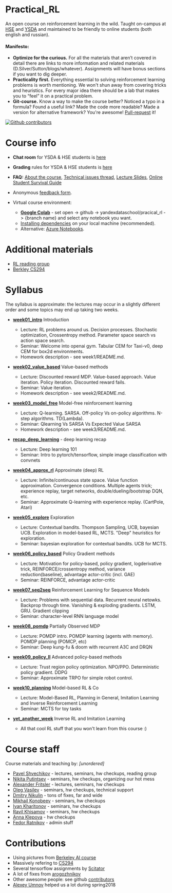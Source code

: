 # Practical_RL

An open course on reinforcement learning in the wild.
Taught on-campus at [HSE](https://cs.hse.ru) and [YSDA](https://yandexdataschool.com/)  and maintained to be friendly to online students (both english and russian).


#### Manifesto:
* __Optimize for the curious.__ For all the materials that aren’t covered in detail there are links to more information and related materials (D.Silver/Sutton/blogs/whatever). Assignments will have bonus sections if you want to dig deeper.
* __Practicality first.__ Everything essential to solving reinforcement learning problems is worth mentioning. We won't shun away from covering tricks and heuristics. For every major idea there should be a lab that makes you to “feel” it on a practical problem.
* __Git-course.__ Know a way to make the course better? Noticed a typo in a formula? Found a useful link? Made the code more readable? Made a version for alternative framework? You're awesome! [Pull-request](https://help.github.com/articles/about-pull-requests/) it!

[![Github contributors](https://img.shields.io/github/contributors/yandexdataschool/Practical_RL.svg?logo=github&logoColor=white)](https://github.com/yandexdataschool/Practical_RL/graphs/contributors)

# Course info
* __Chat room__ for YSDA & HSE students is [here](http://t.me/practical_rl_2020)
* __Grading__ rules for YSDA & HSE students is [here](https://github.com/yandexdataschool/Practical_RL/wiki/Homeworks-and-grading)

* __FAQ:__ [About the course](https://github.com/yandexdataschool/Practical_RL/wiki/Practical-RL), [Technical issues thread](https://github.com/yandexdataschool/Practical_RL/issues/1), [Lecture Slides](https://yadi.sk/d/loPpY45J3EAYfU), [Online Student Survival Guide](https://github.com/yandexdataschool/Practical_RL/wiki/Online-student's-survival-guide)

* Anonymous [feedback form](https://docs.google.com/forms/d/e/1FAIpQLSdurWw97Sm9xCyYwC8g3iB5EibITnoPJW2IkOVQYE_kcXPh6Q/viewform).

* Virtual course environment: 
    * [__Google Colab__](https://colab.research.google.com/) - set open -> github -> yandexdataschool/pracical_rl -> {branch name} and select any notebook you want.
    * [Installing dependencies](https://github.com/yandexdataschool/Practical_RL/issues/1) on your local machine (recommended).
    * Alternative: [Azure Notebooks](https://notebooks.azure.com/).


# Additional materials
* [RL reading group](https://github.com/yandexdataschool/Practical_RL/wiki/RL-reading-group)
* [Berkley CS294](https://www.youtube.com/playlist?list=PLkFD6_40KJIxJMR-j5A1mkxK26gh_qg37)

# Syllabus

The syllabus is approximate: the lectures may occur in a slightly different order and some topics may end up taking two weeks.

* [__week01_intro__](./week01_intro) Introduction
  * Lecture: RL problems around us. Decision processes. Stochastic optimization, Crossentropy method. Parameter space search vs action space search.
  * Seminar: Welcome into openai gym. Tabular CEM for Taxi-v0, deep CEM for box2d environments.
  * Homework description - see week1/README.md. 

* [__week02_value_based__](./week02_value_based) Value-based methods
  * Lecture: Discounted reward MDP. Value-based approach. Value iteration. Policy iteration. Discounted reward fails.
  * Seminar: Value iteration.  
  * Homework description - see week2/README.md. 
  
* [__week03_model_free__](./week03_model_free) Model-free reinforcement learning
  * Lecture: Q-learning. SARSA. Off-policy Vs on-policy algorithms. N-step algorithms. TD(Lambda).
  * Seminar: Qlearning Vs SARSA Vs Expected Value SARSA
  * Homework description - see week3/README.md. 

* [__recap_deep_learning__](./week04_\[recap\]_deep_learning) - deep learning recap 
  * Lecture: Deep learning 101
  * Seminar: Intro to pytorch/tensorflow, simple image classification with convnets

* [__week04_approx_rl__](./week04_approx_rl) Approximate (deep) RL
  * Lecture: Infinite/continuous state space. Value function approximation. Convergence conditions. Multiple agents trick; experience replay, target networks, double/dueling/bootstrap DQN, etc.
  * Seminar:  Approximate Q-learning with experience replay. (CartPole, Atari)
  
* [__week05_explore__](./week05_explore) Exploration
  * Lecture: Contextual bandits. Thompson Sampling, UCB, bayesian UCB. Exploration in model-based RL, MCTS. "Deep" heuristics for exploration.
  * Seminar: bayesian exploration for contextual bandits. UCB for MCTS.

* [__week06_policy_based__](./week06_policy_based) Policy Gradient methods
  * Lecture: Motivation for policy-based, policy gradient, logderivative trick, REINFORCE/crossentropy method, variance reduction(baseline), advantage actor-critic (incl. GAE)
  * Seminar: REINFORCE, advantage actor-critic

* [__week07_seq2seq__](./week07_seq2seq) Reinforcement Learning for Sequence Models
  * Lecture: Problems with sequential data. Recurrent neural netowks. Backprop through time. Vanishing & exploding gradients. LSTM, GRU. Gradient clipping
  * Seminar: character-level RNN language model

* [__week08_pomdp__](./week08_pomdp) Partially Observed MDP
  * Lecture: POMDP intro. POMDP learning (agents with memory). POMDP planning (POMCP, etc)
  * Seminar: Deep kung-fu & doom with recurrent A3C and DRQN
  
* [__week09_policy_II__](./week09_policy_II) Advanced policy-based methods
  * Lecture: Trust region policy optimization. NPO/PPO. Deterministic policy gradient. DDPG
  * Seminar: Approximate TRPO for simple robot control.

* [__week10_planning__](./week10_planning) Model-based RL & Co
  * Lecture: Model-Based RL, Planning in General, Imitation Learning and Inverse Reinforcement Learning
  * Seminar: MCTS for toy tasks

* [__yet_another_week__](./yet_another_week) Inverse RL and Imitation Learning
  * All that cool RL stuff that you won't learn from this course :)


# Course staff
Course materials and teaching by: _[unordered]_
- [Pavel Shvechikov](https://github.com/bestxolodec) - lectures, seminars, hw checkups, reading group
- [Nikita Putintsev](https://github.com/qwasser) - seminars, hw checkups, organizing our hot mess
- [Alexander Fritsler](https://github.com/Fritz449) - lectures, seminars, hw checkups
- [Oleg Vasilev](https://github.com/Omrigan) - seminars, hw checkups, technical support
- [Dmitry Nikulin](https://github.com/pastafarianist) - tons of fixes, far and wide
- [Mikhail Konobeev](https://github.com/MichaelKonobeev) - seminars, hw checkups
- [Ivan Kharitonov](https://github.com/neer201) - seminars, hw checkups
- [Ravil Khisamov](https://github.com/zshrav) - seminars, hw checkups
- [Anna Klepova](https://github.com/q0o0p) - hw checkups
- [Fedor Ratnikov](https://github.com/justheuristic) - admin stuff

# Contributions
* Using pictures from [Berkeley AI course](http://ai.berkeley.edu/home.html)
* Massively refering to [CS294](http://rll.berkeley.edu/deeprlcourse/)
* Several tensorflow assignments by [Scitator](https://github.com/Scitator)
* A lot of fixes from [arogozhnikov](https://github.com/arogozhnikov)
* Other awesome people: see github [contributors](https://github.com/yandexdataschool/Practical_RL/graphs/contributors)
* [Alexey Umnov](https://github.com/alexeyum) helped us a lot during spring2018

